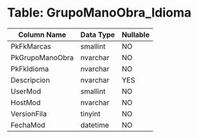 # Table: GrupoManoObra_Idioma

| Column Name | Data Type | Nullable |
|-------------|-----------|----------|
| PkFkMarcas | smallint | NO |
| PkGrupoManoObra | nvarchar | NO |
| PkFkIdioma | nvarchar | NO |
| Descripcion | nvarchar | YES |
| UserMod | smallint | NO |
| HostMod | nvarchar | NO |
| VersionFila | tinyint | NO |
| FechaMod | datetime | NO |
